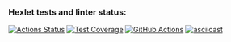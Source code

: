### Hexlet tests and linter status:
[![Actions Status](https://github.com/IzarlyShark/frontend-project-46/workflows/hexlet-check/badge.svg)](https://github.com/IzarlyShark/frontend-project-46/actions) [![Test Coverage](https://api.codeclimate.com/v1/badges/ee7f79d906c68a473406/test_coverage)](https://codeclimate.com/github/IzarlyShark/frontend-project-46/test_coverage) [![GitHub Actions](https://github.com/IzarlyShark/frontend-project-46//workflows/Node.js%20CI/badge.svg)](https://github.com/IzarlyShark/frontend-project-46/actions)
[![asciicast](https://asciinema.org/a/dK5oE5xFJWxyovrkkI69yPmgS.svg)](https://asciinema.org/a/dK5oE5xFJWxyovrkkI69yPmgS)
